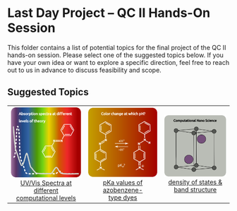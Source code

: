 # Last Day Project – QC II Hands-On Session

This folder contains a list of potential topics for the final project of the QC II hands-on session. 
Please select one of the suggested topics below. If you have your own idea or want to explore a specific direction, 
feel free to reach out to us in advance to discuss feasibility and scope.

## Suggested Topics

<table>
  <tr>
    <td align="center">
      <a href="https://github.com/CompPhotoChem/bachelor-qc-2/tree/main/projects/absorption_methods">
        <img src="https://github.com/CompPhotoChem/bachelor-qc-2/blob/main/projects/absorption_methods/project_AB_abs.png" width="250"><br>
        UV/Vis Spectra at different <br> computational levels
      </a>
    </td>
    <td align="center">
      <a href="https://github.com/CompPhotoChem/bachelor-qc-2/tree/main/projects/pKa_values">
        <img src="https://github.com/CompPhotoChem/bachelor-qc-2/blob/main/projects/pKa_values/project_pKa.png" width="250"><br>
        pKa values of azobenzene- <br> type dyes
      </a>
    </td>
    <td align="center">
      <a href="https://github.com/CompPhotoChem/bachelor-qc-2/tree/main/projects/nano_science">
        <img src="https://github.com/CompPhotoChem/bachelor-qc-2/blob/main/projects/nano_science/project_nano.png" width="250"><br>
        density of states & <br> band structure
      </a>
    </td>
  </tr>
</table>

